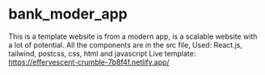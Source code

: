 # bank_moder_app
This is a template website is from a modern app, is a scalable website with a lot of potential.
All the components are in the src file,
Used: React.js, tailwind, postcss, css, html and javascript
Live template: https://effervescent-crumble-7b8f4f.netlify.app/
